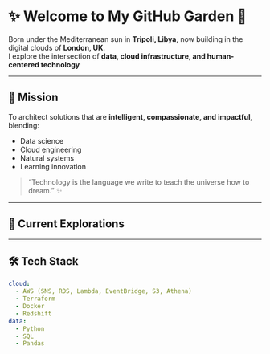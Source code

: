 # ✨ Welcome to My GitHub Garden 🌿

Born under the Mediterranean sun in **Tripoli, Libya**, now building in the digital clouds of **London, UK**.  
I explore the intersection of **data, cloud infrastructure, and human-centered technology**

---

## 🌱 Mission
To architect solutions that are **intelligent, compassionate, and impactful**, blending:
- Data science
- Cloud engineering
- Natural systems
- Learning innovation

> “Technology is the language we write to teach the universe how to dream.” ✨

---

## 🔭 Current Explorations



---

## 🛠 Tech Stack

```yaml
cloud:
  - AWS (SNS, RDS, Lambda, EventBridge, S3, Athena)
  - Terraform
  - Docker
  - Redshift
data:
  - Python
  - SQL
  - Pandas
```
